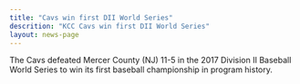 ```yaml
---
title: "Cavs win first DII World Series"
descrition: "KCC Cavs win first DII World Series"
layout: news-page
---
```

The Cavs defeated Mercer County (NJ) 11-5 in the 2017 Division II Baseball World Series to win its first baseball championship in program history.
